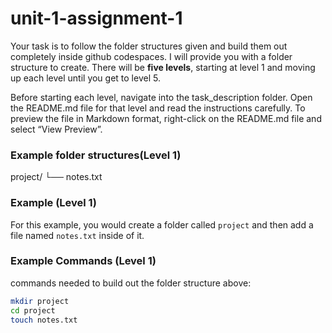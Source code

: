 # unit-1-assignment-1

Your task is to follow the folder structures given and build them out completely inside github codespaces. I will provide you with a folder structure to create. There will be **five levels**, starting at level 1 and moving up each level until you get to level 5. 

Before starting each level, navigate into the task_description folder. Open the README.md file for that level and read the instructions carefully. To preview the file in Markdown format, right-click on the README.md file and select “View Preview”.


### Example folder structures(Level 1) 

project/
└── notes.txt

### Example (Level 1) 

For this example, you would create a folder called `project` and then add a file named `notes.txt` inside of it.  

### Example Commands (Level 1)  

commands needed to build out the folder structure above:
```bash 
mkdir project
cd project
touch notes.txt
